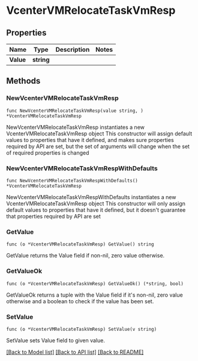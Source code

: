# VcenterVMRelocateTaskVmResp

## Properties

Name | Type | Description | Notes
------------ | ------------- | ------------- | -------------
**Value** | **string** |  | 

## Methods

### NewVcenterVMRelocateTaskVmResp

`func NewVcenterVMRelocateTaskVmResp(value string, ) *VcenterVMRelocateTaskVmResp`

NewVcenterVMRelocateTaskVmResp instantiates a new VcenterVMRelocateTaskVmResp object
This constructor will assign default values to properties that have it defined,
and makes sure properties required by API are set, but the set of arguments
will change when the set of required properties is changed

### NewVcenterVMRelocateTaskVmRespWithDefaults

`func NewVcenterVMRelocateTaskVmRespWithDefaults() *VcenterVMRelocateTaskVmResp`

NewVcenterVMRelocateTaskVmRespWithDefaults instantiates a new VcenterVMRelocateTaskVmResp object
This constructor will only assign default values to properties that have it defined,
but it doesn't guarantee that properties required by API are set

### GetValue

`func (o *VcenterVMRelocateTaskVmResp) GetValue() string`

GetValue returns the Value field if non-nil, zero value otherwise.

### GetValueOk

`func (o *VcenterVMRelocateTaskVmResp) GetValueOk() (*string, bool)`

GetValueOk returns a tuple with the Value field if it's non-nil, zero value otherwise
and a boolean to check if the value has been set.

### SetValue

`func (o *VcenterVMRelocateTaskVmResp) SetValue(v string)`

SetValue sets Value field to given value.



[[Back to Model list]](../README.md#documentation-for-models) [[Back to API list]](../README.md#documentation-for-api-endpoints) [[Back to README]](../README.md)


